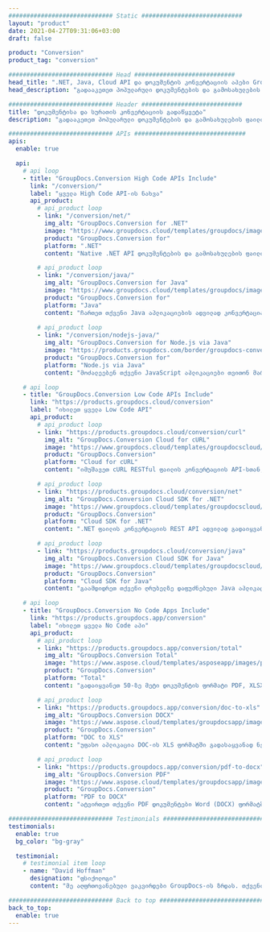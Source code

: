 ```yaml
---
############################# Static ############################
layout: "product"
date: 2021-04-27T09:31:06+03:00
draft: false

product: "Conversion"
product_tag: "conversion"

############################# Head ############################
head_title: ".NET, Java, Cloud API და დოკუმენტის კონვერტაციის აპები GroupDocs-ის მიერ"
head_description: "გადააკეთეთ პოპულარული დოკუმენტების და გამოსახულების ფაილის ფორმატები ნებისმიერ პლატფორმაზე აპლიკაციისა და api-ზე დაფუძნებული გადაწყვეტილებებით."

############################# Header ############################
title: "დოკუმენტისა და სურათის კონვერტაციის გადაწყვეტა"
description: "გადააკეთეთ პოპულარული დოკუმენტების და გამოსახულების ფაილის ფორმატები ნებისმიერ პლატფორმაზე აპლიკაციისა და api-ზე დაფუძნებული გადაწყვეტილებებით."

############################# APIs ###############################
apis:
  enable: true

  api:
    # api loop
    - title: "GroupDocs.Conversion High Code APIs Include"
      link: "/conversion/"
      label: "ყველა High Code API-ის ნახვა"
      api_product:
        # api_product loop
        - link: "/conversion/net/"
          img_alt: "GroupDocs.Conversion for .NET"
          image: "https://www.groupdocs.cloud/templates/groupdocs/images/product-logos/groupdocs-conversion-net.png"
          product: "GroupDocs.Conversion for"
          platform: ".NET"
          content: "Native .NET API დოკუმენტების და გამოსახულების ფაილის ფორმატების ზუსტად კონვერტაციისთვის ნებისმიერი ტიპის .NET აპლიკაციაში. მხარს უჭერს სურათის ჭვირნიშნების დამატებას კონვერტაციისას."

        # api_product loop
        - link: "/conversion/java/"
          img_alt: "GroupDocs.Conversion for Java"
          image: "https://www.groupdocs.cloud/templates/groupdocs/images/product-logos/groupdocs-conversion-java.png"
          product: "GroupDocs.Conversion for"
          platform: "Java"
          content: "ჩართეთ თქვენი Java აპლიკაციების ადვილად კონვერტაცია ყველა ინდუსტრიის სტანდარტული დოკუმენტის ფორმატებს შორის, მათ შორის Microsoft Office, PDF, HTML, სურათები და მრავალი სხვა."
        
        # api_product loop
        - link: "/conversion/nodejs-java/"
          img_alt: "GroupDocs.Conversion for Node.js via Java"
          image: "https://products.groupdocs.com/border/groupdocs-conversion-nodejs-java.svg"
          product: "GroupDocs.Conversion for"
          platform: "Node.js via Java"
          content: "მოძალეებენ თქვენი JavaScript აპლიკაციები თვითონ მართონ ყველა ძირითად დოკუმენტის ფორმატის შორის კონვერტაციებს, როგორებიცაა Microsoft Office, PDF, HTML, სურათები და სხვა მრავალ სხვა."

    # api loop
    - title: "GroupDocs.Conversion Low Code APIs Include"
      link: "https://products.groupdocs.cloud/conversion"
      label: "იხილეთ ყველა Low Code API"
      api_product:
        # api_product loop
        - link: "https://products.groupdocs.cloud/conversion/curl"
          img_alt: "GroupDocs.Conversion Cloud for cURL"
          image: "https://www.groupdocs.cloud/templates/groupdocscloud/images/sdk/272x272/groupdocs_conversion-for-curl.png"
          product: "GroupDocs.Conversion"
          platform: "Cloud for cURL"
          content: "იმუშავეთ cURL RESTful ფაილის კონვერტაციის API-სთან, რათა მარტივად გადაიყვანოთ Microsoft Office, PDF, Email, Project, HTML და სხვა საერთო ფაილის ფორმატები თქვენს აპლიკაციებში."

        # api_product loop
        - link: "https://products.groupdocs.cloud/conversion/net"
          img_alt: "GroupDocs.Conversion Cloud SDK for .NET"
          image: "https://www.groupdocs.cloud/templates/groupdocscloud/images/sdk/272x272/groupdocs_conversion-for-net.png"
          product: "GroupDocs.Conversion"
          platform: "Cloud SDK for .NET"
          content: ".NET ფაილის კონვერტაციის REST API ადვილად გადაიყვანოთ Microsoft Office, PDF, Email, Project, HTML და სხვა საერთო ფაილის ფორმატები ნებისმიერ პლატფორმაზე Cloud SDK-ის გამოყენებით."

        # api_product loop
        - link: "https://products.groupdocs.cloud/conversion/java"
          img_alt: "GroupDocs.Conversion Cloud SDK for Java"
          image: "https://www.groupdocs.cloud/templates/groupdocscloud/images/sdk/272x272/groupdocs_conversion-for-java.png"
          product: "GroupDocs.Conversion"
          platform: "Cloud SDK for Java"
          content: "გაამდიდრეთ თქვენი ღრუბელზე დაფუძნებული Java აპლიკაციები დოკუმენტების კონვერტაციის გაფართოებული ფუნქციებით ნებისმიერ პლატფორმაზე, რომელსაც შეუძლია REST API-ების გამოძახება."

    # api loop
    - title: "GroupDocs.Conversion No Code Apps Include"
      link: "https://products.groupdocs.app/conversion"
      label: "იხილეთ ყველა No Code აპი"
      api_product:
        # api_product loop
        - link: "https://products.groupdocs.app/conversion/total"
          img_alt: "GroupDocs.Conversion Total"
          image: "https://www.aspose.cloud/templates/asposeapp/images/products/logo/aspose_conversion-app.png"
          product: "GroupDocs.Conversion"
          platform: "Total"
          content: "გადაიყვანეთ 50-ზე მეტი დოკუმენტის ფორმატი PDF, XLSX, DOCX, XPS, HTML და სხვა."

        # api_product loop
        - link: "https://products.groupdocs.app/conversion/doc-to-xls"
          img_alt: "GroupDocs.Conversion DOCX"
          image: "https://www.aspose.cloud/templates/groupdocsapp/images/products/logo/groupdocs_words-app.png"
          product: "GroupDocs.Conversion"
          platform: "DOC to XLS"
          content: "უფასო აპლიკაცია DOC-ის XLS ფორმატში გადასაყვანად ნებისმიერი ვებ ბრაუზერიდან."

        # api_product loop
        - link: "https://products.groupdocs.app/conversion/pdf-to-docx"
          img_alt: "GroupDocs.Conversion PDF"
          image: "https://www.aspose.cloud/templates/groupdocsapp/images/products/logo/groupdocs_pdf-app.png"
          product: "GroupDocs.Conversion"
          platform: "PDF to DOCX"
          content: "ატვირთეთ თქვენი PDF დოკუმენტები Word (DOCX) ფორმატში უწყვეტი კონვერტაციისთვის."

############################# Testimonials ###############################
testimonials:
  enable: true
  bg_color: "bg-gray"

  testimonial:
    # testimonial item loop
    - name: "David Hoffman"
      designation: "ფსიქოლოგი"
      content: "მე აღფრთოვანებული ვაკვირდები GroupDocs-ის ზრდას. თქვენი სრული გუნდის პასუხისმგებლობა დიდად დამეხმარა, როდესაც მე ვესაუბრები ვინმეს GroupDocs-ში, შემიძლია გარანტირებული ვიყო, რომ ვიღაც უსმენს და ახორციელებს რამეს."

############################# Back to top ###############################
back_to_top:
  enable: true
---
```

